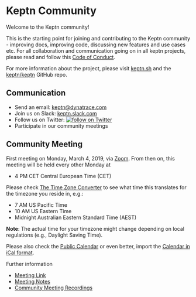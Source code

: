 # Keptn Community

Welcome to the Keptn community!

This is the starting point for joining and contributing to the Keptn community - improving docs, improving code, discussing new features and use cases etc. For all collaboration and communication going on in all keptn projects, please read and follow this [Code of Conduct](./CODE_OF_CONDUCT.md).

For more information about the project, please visit [keptn.sh](https://keptn.sh) and the [keptn/keptn](https://github.com/keptn/keptn) GitHub repo.

## Communication

- Send an email: keptn@dynatrace.com
- Join us on Slack: [keptn.slack.com](https://join.slack.com/t/keptn/shared_invite/enQtNTUxMTQ1MzgzMzUxLWMzNmM1NDc4MmE0MmQ0MDgwYzMzMDc4NjM5ODk0ZmFjNTE2YzlkMGE4NGU5MWUxODY1NTBjNjNmNmI1NWQ1NGY)
- Follow us on Twitter: <a href="https://twitter.com/intent/follow?screen_name=keptnProject">
  <img src="https://img.shields.io/twitter/follow/keptnProject.svg?style=social&logo=twitter"
      alt="follow on Twitter"></a>
- Participate in our community meetings

## Community Meeting

First meeting on Monday, March 4, 2019, via [Zoom](https://dynatrace.zoom.us/j/451021860). From then on, this meeting will be held every other Monday at

- 4 PM CET Central European Time (CET)

Please check [The Time Zone Converter](https://www.thetimezoneconverter.com/?t=04:00pm&tz=Vienna) to see what time this translates for the timezone you reside in, e.g.:

- 7 AM US Pacific Time
- 10 AM US Eastern Time
- Midnight Australian Eastern Standard Time (AEST)

**Note**: The actual time for your timezone might change depending on local regulations (e.g., Daylight Saving Time).

Please also check the [Public Calendar](https://calendar.google.com/calendar/embed?src=dynatrace.com_abjrh1ukf18ih477tb1ekag2ag%40group.calendar.google.com) or even better, import the [Calendar in iCal format](https://calendar.google.com/calendar/ical/dynatrace.com_abjrh1ukf18ih477tb1ekag2ag%40group.calendar.google.com/public/basic.ics).

Further information
- [Meeting Link](https://dynatrace.zoom.us/j/451021860)
- [Meeting Notes](https://tinyurl.com/keptn-meeting-notes) 
- [Community Meeting Recordings](https://drive.google.com/drive/folders/1nYaPPf7vygf_JInEA9q3YR90JUTWLCFl)

